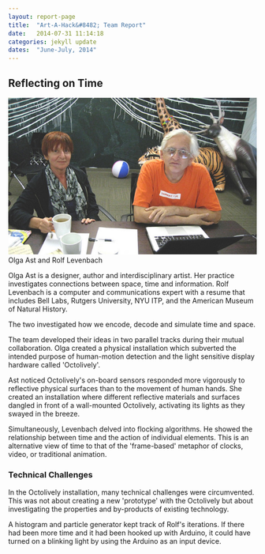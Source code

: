 ```yaml
---
layout: report-page
title:  "Art-A-Hack&#8482; Team Report"
date:   2014-07-31 11:14:18
categories: jekyll update
dates:  "June-July, 2014"
---
```


<h2>Reflecting on Time</h2>

<div class="img landscape">
	<img src="/assets/summer-2014/6.jpg" alt="Olga Ast and Rolf Levenbach" />
	<div class="team">Olga Ast and Rolf Levenbach</div>
</div>

Olga Ast is a designer, author and interdisciplinary artist. Her practice investigates connections between space, time and information. Rolf Levenbach is a computer and communications expert with a resume that includes Bell Labs, Rutgers University, NYU ITP, and the American Museum of Natural History.

The two investigated how we encode, decode and simulate time and space.

The team developed their ideas in two parallel tracks during their mutual collaboration. Olga created a physical installation which subverted the intended purpose of  human-motion detection and the light sensitive display hardware called 'Octolively'.

Ast noticed Octolively's on-board sensors responded more vigorously to reflective physical surfaces than to the movement of human hands. She created an installation where different reflective materials and surfaces dangled in front of a wall-mounted Octolively, activating its lights as they swayed in the breeze.

Simultaneously, Levenbach delved into flocking algorithms. He showed the relationship between time and the action of individual elements. This is an alternative view of time to that of the 'frame-based' metaphor of clocks, video, or traditional animation.

<h3>Technical Challenges</h3>

In the Octolively installation, many technical challenges were circumvented. This was not about creating a new 'prototype' with the Octolively but about investigating the properties and by-products of existing technology.

A histogram and particle generator kept track of Rolf's iterations. If there had been more time and it had been hooked up with Arduino, it could have turned on a blinking light by using the Arduino as an input device.